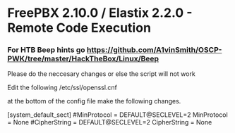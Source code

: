 # FreePBX 2.10.0 / Elastix 2.2.0 - Remote Code Execution
### For HTB Beep hints go https://github.com/A1vinSmith/OSCP-PWK/tree/master/HackTheBox/Linux/Beep

Please do the neccesary changes or else the script will not work

Edit the following /etc/ssl/openssl.cnf

at the bottom of the config file make the following changes.

[system_default_sect]
#MinProtocol = DEFAULT@SECLEVEL=2
MinProtocol = None
#CipherString = DEFAULT@SECLEVEL=2
CipherString = None
